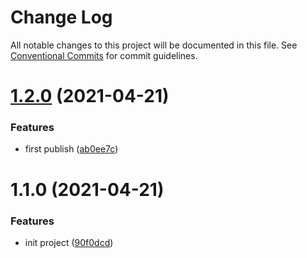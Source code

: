 # Change Log

All notable changes to this project will be documented in this file.
See [Conventional Commits](https://conventionalcommits.org) for commit guidelines.

# [1.2.0](https://github.com/Rayzhangzhang/demo-monorepo/compare/b-package@1.1.0...b-package@1.2.0) (2021-04-21)


### Features

* first publish ([ab0ee7c](https://github.com/Rayzhangzhang/demo-monorepo/commit/ab0ee7c68317037b53b5ba58fe7085c92e6ece3d))





# 1.1.0 (2021-04-21)


### Features

* init project ([90f0dcd](https://github.com/Rayzhangzhang/demo-monorepo/commit/90f0dcdf0fe277fd9fdf41a54caa61381a653ddf))
